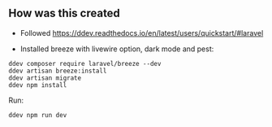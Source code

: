 ## How was this created

- Followed https://ddev.readthedocs.io/en/latest/users/quickstart/#laravel

- Installed breeze with livewire option, dark mode and pest:

```
ddev composer require laravel/breeze --dev
ddev artisan breeze:install
ddev artisan migrate
ddev npm install
```

Run:

```
ddev npm run dev
```
